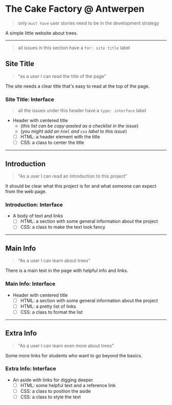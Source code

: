 # The Cake Factory @ Antwerpen

> only `must have` user stories need to be in the development strategy

A simple little website about trees.

---

> all issues in this section have a `for: site title` label

## Site Title

> "as a user I can read the title of the page"

The site needs a clear title that's easy to read at the top of the page.

### Site Title: Interface

> all the issues under this header have a `type: interface` label

- Header with centered title
  - (_this list can be copy-pasted as a checklist in the issue_)
  - (_you might add an `html` and `css` label to this issue_)
  - [ ] HTML: a header element with the title
  - [ ] CSS: a class to center the title

---

## Introduction

> "As a user I can read an introduction to this project"

It should be clear what this project is for and what someone can expect from the
web page.

### Introduction: Interface

- A body of text and links
  - [ ] HTML: a section with some general information about the project
  - [ ] CSS: a class to make the text look fancy

---

## Main Info

> "As a user I can learn about trees"

There is a main text in the page with helpful info and links.

### Main Info: Interface

- Header with centered title
  - [ ] HTML: a section with some general information about the project
  - [ ] HTML: a pretty list of links
  - [ ] CSS: a class to format the list

---

## Extra Info

> "As a user I can learn even more about trees"

Some more links for students who want to go beyond the basics.

### Extra Info: Interface

- An aside with links for digging deeper.
  - [ ] HTML: some helpful text and a reference link
  - [ ] CSS: a class to position the aside
  - [ ] CSS: a class to style the text
